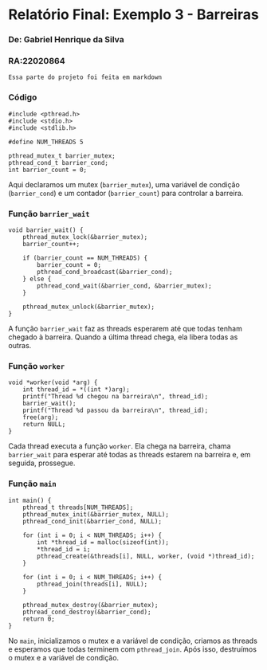 ﻿
# Relatório Final: Exemplo 3 - Barreiras

### De: Gabriel Henrique da Silva
### RA:22020864
``` 
Essa parte do projeto foi feita em markdown
```

### Código
```
#include <pthread.h>
#include <stdio.h>
#include <stdlib.h>

#define NUM_THREADS 5

pthread_mutex_t barrier_mutex;
pthread_cond_t barrier_cond;
int barrier_count = 0;
```

Aqui declaramos um mutex (`barrier_mutex`), uma variável de condição (`barrier_cond`) e um contador (`barrier_count`) para controlar a barreira.

### Função  `barrier_wait`
```
void barrier_wait() {
    pthread_mutex_lock(&barrier_mutex);
    barrier_count++;

    if (barrier_count == NUM_THREADS) {
        barrier_count = 0;
        pthread_cond_broadcast(&barrier_cond);
    } else {
        pthread_cond_wait(&barrier_cond, &barrier_mutex);
    }

    pthread_mutex_unlock(&barrier_mutex);
}
```

A função  `barrier_wait`  faz as threads esperarem até que todas tenham chegado à barreira. Quando a última thread chega, ela libera todas as outras.

### Função  `worker`
```
void *worker(void *arg) {
    int thread_id = *((int *)arg);
    printf("Thread %d chegou na barreira\n", thread_id);
    barrier_wait();
    printf("Thread %d passou da barreira\n", thread_id);
    free(arg);
    return NULL;
}
```

Cada thread executa a função  `worker`. Ela chega na barreira, chama  `barrier_wait`  para esperar até todas as threads estarem na barreira e, em seguida, prossegue.

### Função  `main`
```
int main() {
    pthread_t threads[NUM_THREADS];
    pthread_mutex_init(&barrier_mutex, NULL);
    pthread_cond_init(&barrier_cond, NULL);

    for (int i = 0; i < NUM_THREADS; i++) {
        int *thread_id = malloc(sizeof(int));
        *thread_id = i;
        pthread_create(&threads[i], NULL, worker, (void *)thread_id);
    }

    for (int i = 0; i < NUM_THREADS; i++) {
        pthread_join(threads[i], NULL);
    }

    pthread_mutex_destroy(&barrier_mutex);
    pthread_cond_destroy(&barrier_cond);
    return 0;
}
```

No  `main`, inicializamos o mutex e a variável de condição, criamos as threads e esperamos que todas terminem com  `pthread_join`. Após isso, destruímos o mutex e a variável de condição.

